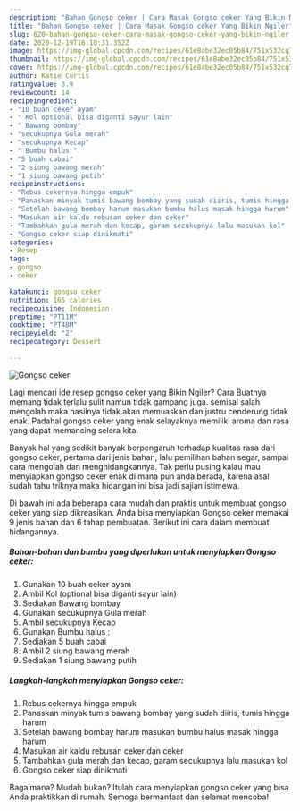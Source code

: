 ```yaml
---
description: "Bahan Gongso ceker | Cara Masak Gongso ceker Yang Bikin Ngiler"
title: "Bahan Gongso ceker | Cara Masak Gongso ceker Yang Bikin Ngiler"
slug: 620-bahan-gongso-ceker-cara-masak-gongso-ceker-yang-bikin-ngiler
date: 2020-12-19T16:10:31.352Z
image: https://img-global.cpcdn.com/recipes/61e8abe32ec05b84/751x532cq70/gongso-ceker-foto-resep-utama.jpg
thumbnail: https://img-global.cpcdn.com/recipes/61e8abe32ec05b84/751x532cq70/gongso-ceker-foto-resep-utama.jpg
cover: https://img-global.cpcdn.com/recipes/61e8abe32ec05b84/751x532cq70/gongso-ceker-foto-resep-utama.jpg
author: Katie Curtis
ratingvalue: 3.9
reviewcount: 14
recipeingredient:
- "10 buah ceker ayam"
- " Kol optional bisa diganti sayur lain"
- " Bawang bombay"
- "secukupnya Gula merah"
- "secukupnya Kecap"
- " Bumbu halus "
- "5 buah cabai"
- "2 siung bawang merah"
- "1 siung bawang putih"
recipeinstructions:
- "Rebus cekernya hingga empuk"
- "Panaskan minyak tumis bawang bombay yang sudah diiris, tumis hingga harum"
- "Setelah bawang bombay harum masukan bumbu halus masak hingga harum"
- "Masukan air kaldu rebusan ceker dan ceker"
- "Tambahkan gula merah dan kecap, garam secukupnya lalu masukan kol"
- "Gongso ceker siap dinikmati"
categories:
- Resep
tags:
- gongso
- ceker

katakunci: gongso ceker 
nutrition: 165 calories
recipecuisine: Indonesian
preptime: "PT11M"
cooktime: "PT48M"
recipeyield: "2"
recipecategory: Dessert

---
```



![Gongso ceker](https://img-global.cpcdn.com/recipes/61e8abe32ec05b84/751x532cq70/gongso-ceker-foto-resep-utama.jpg)

Lagi mencari ide resep gongso ceker yang Bikin Ngiler? Cara Buatnya memang tidak terlalu sulit namun tidak gampang juga. semisal salah mengolah maka hasilnya tidak akan memuaskan dan justru cenderung tidak enak. Padahal gongso ceker yang enak selayaknya memiliki aroma dan rasa yang dapat memancing selera kita.

Banyak hal yang sedikit banyak berpengaruh terhadap kualitas rasa dari gongso ceker, pertama dari jenis bahan, lalu pemilihan bahan segar, sampai cara mengolah dan menghidangkannya. Tak perlu pusing kalau mau menyiapkan gongso ceker enak di mana pun anda berada, karena asal sudah tahu triknya maka hidangan ini bisa jadi sajian istimewa.




Di bawah ini ada beberapa cara mudah dan praktis untuk membuat gongso ceker yang siap dikreasikan. Anda bisa menyiapkan Gongso ceker memakai 9 jenis bahan dan 6 tahap pembuatan. Berikut ini cara dalam membuat hidangannya.

<!--inarticleads1-->

##### Bahan-bahan dan bumbu yang diperlukan untuk menyiapkan Gongso ceker:

1. Gunakan 10 buah ceker ayam
1. Ambil  Kol (optional bisa diganti sayur lain)
1. Sediakan  Bawang bombay
1. Gunakan secukupnya Gula merah
1. Ambil secukupnya Kecap
1. Gunakan  Bumbu halus :
1. Sediakan 5 buah cabai
1. Ambil 2 siung bawang merah
1. Sediakan 1 siung bawang putih




<!--inarticleads2-->

##### Langkah-langkah menyiapkan Gongso ceker:

1. Rebus cekernya hingga empuk
1. Panaskan minyak tumis bawang bombay yang sudah diiris, tumis hingga harum
1. Setelah bawang bombay harum masukan bumbu halus masak hingga harum
1. Masukan air kaldu rebusan ceker dan ceker
1. Tambahkan gula merah dan kecap, garam secukupnya lalu masukan kol
1. Gongso ceker siap dinikmati




Bagaimana? Mudah bukan? Itulah cara menyiapkan gongso ceker yang bisa Anda praktikkan di rumah. Semoga bermanfaat dan selamat mencoba!
